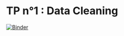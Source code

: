 # TP n°1 : Data Cleaning

[![Binder](https://mybinder.org/badge_logo.svg)](https://mybinder.org/v2/gh/hadha/Data-Mining-TP-1-Data-Cleaning/main)
